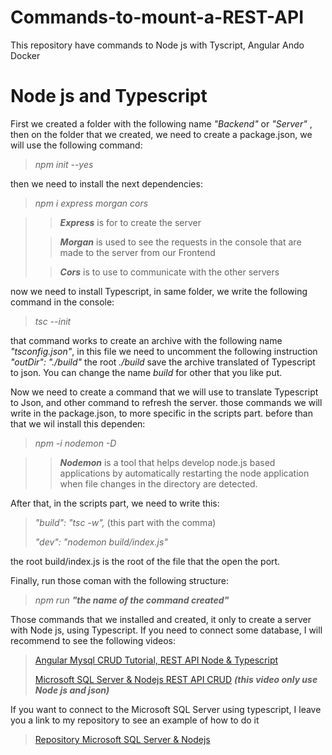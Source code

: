# Commands-to-mount-a-REST-API
This repository have commands to Node js with Tyscript, Angular Ando Docker 

# Node js and Typescript
First we created a folder with the following name *"Backend"* or *"Server"* , then on the folder that we created, we need to create a package.json, we will use the following command:
  
   >*npm init --yes*

then we need to install the next dependencies:
  
  >*npm i express morgan cors*
  
  >> ***Express*** is for to create the server
  >
  >> ***Morgan*** is used to see the requests in the console that are made to the server from our Frontend
  >
  >> ***Cors*** is to use to communicate with the other servers

now we need to install Typescript, in same folder, we write the following command in the console:

   >*tsc --init*

that command works to create an archive with the following name *"tsconfig.json"*, in this file we need to uncomment the following instruction *"outDir": "./build"*
the root *./build* save the archive translated of Typescript to json. You can change the name *build* for other that you like put.

Now we need to create a command that we will use to translate Typescript to Json, and other command to refresh the server. those commands we will write in the package.json, to more specific in the scripts part. before than that we wil install this dependen:

  >*npm -i nodemon -D*
  
  >> ***Nodemon*** is a tool that helps develop node.js based applications by automatically restarting the node application when file changes in the directory are detected.

After that, in the scripts part, we need to write this:

  >*"build": "tsc -w",* (this part with the comma)
  >
  >*"dev": "nodemon build/index.js"*

the root build/index.js is the root of the file that the open the port.

Finally, run those coman with the following structure:
  
  >*npm run ***"the name of the command created"****

Those commands that we installed and created, it only to create a server with Node js, using Typescript. If you need to connect some database, I will recommend to see the following videos:

  >[Angular Mysql CRUD Tutorial, REST API Node & Typescript](https://www.youtube.com/watch?v=lxYB79ANJM8&t=961s)
  >
  >[Microsoft SQL Server & Nodejs REST API CRUD](https://www.youtube.com/watch?v=ReK0kscoF8o&t=2118s) ***(this video only use Node js and json)***

If you want to connect to the Microsoft SQL Server using typescript, I leave you a link to my repository to see an example of how to do it
  >[Repository Microsoft SQL Server & Nodejs](https://github.com/Pegre369/Microsoft-SQL-Server-SQLServer-Nodejs)


